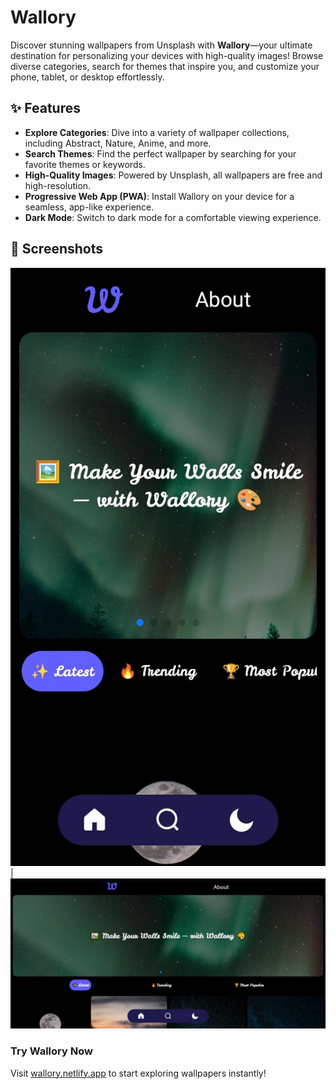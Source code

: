 # Wallory

Discover stunning wallpapers from Unsplash with **Wallory**—your ultimate destination for personalizing your devices with high-quality images! Browse diverse categories, search for themes that inspire you, and customize your phone, tablet, or desktop effortlessly.

## ✨ Features

- **Explore Categories**: Dive into a variety of wallpaper collections, including Abstract, Nature, Anime, and more.
- **Search Themes**: Find the perfect wallpaper by searching for your favorite themes or keywords.
- **High-Quality Images**: Powered by Unsplash, all wallpapers are free and high-resolution.
- **Progressive Web App (PWA)**: Install Wallory on your device for a seamless, app-like experience.
- **Dark Mode**: Switch to dark mode for a comfortable viewing experience.

## 📸 Screenshots

![Narrow Screenshot](/public/screenshots/narrow.jpg) | ![Wide Screenshot](/public/screenshots/wide.jpg)

### Try Wallory Now

Visit [wallory.netlify.app](https://wallory.netlify.app/) to start exploring wallpapers instantly!